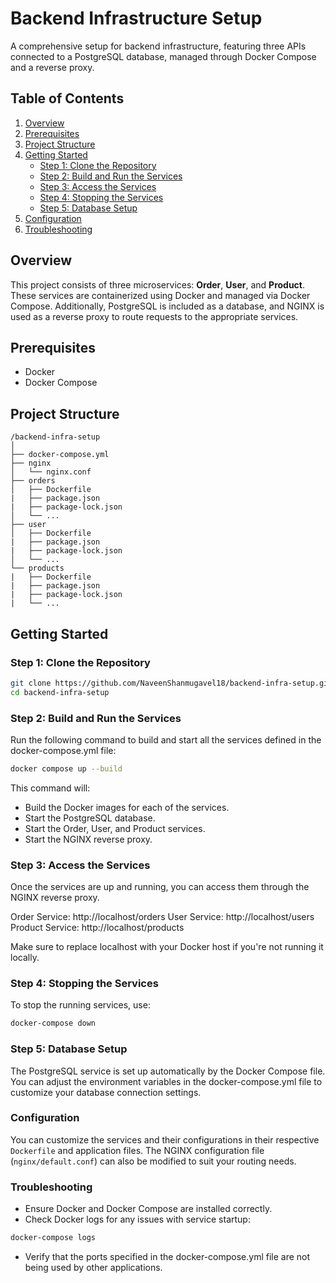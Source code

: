 # Backend Infrastructure Setup

A comprehensive setup for backend infrastructure, featuring three APIs connected to a PostgreSQL database, managed through Docker Compose and a reverse proxy.

## Table of Contents

1. [Overview](#overview)
2. [Prerequisites](#prerequisites)
3. [Project Structure](#project-structure)
4. [Getting Started](#getting-started)
   - [Step 1: Clone the Repository](#step-1-clone-the-repository)
   - [Step 2: Build and Run the Services](#step-2-build-and-run-the-services)
   - [Step 3: Access the Services](#step-3-access-the-services)
   - [Step 4: Stopping the Services](#step-4-stopping-the-services)
   - [Step 5: Database Setup](#step-5-database-setup)
5. [Configuration](#configuration)
6. [Troubleshooting](#troubleshooting)

## Overview

This project consists of three microservices: **Order**, **User**, and **Product**. These services are containerized using Docker and managed via Docker Compose. Additionally, PostgreSQL is included as a database, and NGINX is used as a reverse proxy to route requests to the appropriate services.

## Prerequisites

- Docker
- Docker Compose

## Project Structure
```
/backend-infra-setup
│ 
├── docker-compose.yml 
├── nginx 
│   └── nginx.conf 
├── orders 
│   ├── Dockerfile 
|   ├── package.json
|   ├── package-lock.json  
│   └── ... 
├── user  
│   ├── Dockerfile 
|   ├── package.json
|   ├── package-lock.json  
│   └── ... 
└── products
|   ├── Dockerfile 
|   ├── package.json
|   ├── package-lock.json  
|   └── ...
```


## Getting Started

### Step 1: Clone the Repository

```bash
git clone https://github.com/NaveenShanmugavel18/backend-infra-setup.git
cd backend-infra-setup
```

### Step 2: Build and Run the Services
Run the following command to build and start all the services defined in the docker-compose.yml file:

```bash 
docker compose up --build
```


This command will:

- Build the Docker images for each of the services.
- Start the PostgreSQL database.
- Start the Order, User, and Product services.
- Start the NGINX reverse proxy.

### Step 3: Access the Services
Once the services are up and running, you can access them through the NGINX reverse proxy.

Order Service: http://localhost/orders
User Service: http://localhost/users
Product Service: http://localhost/products

Make sure to replace localhost with your Docker host if you're not running it locally.

### Step 4: Stopping the Services
To stop the running services, use:

```bash
docker-compose down
```

### Step 5: Database Setup
The PostgreSQL service is set up automatically by the Docker Compose file. You can adjust the environment variables in the docker-compose.yml file to customize your database connection settings.

### Configuration
You can customize the services and their configurations in their respective `Dockerfile` and application files. The NGINX configuration file (`nginx/default.conf`) can also be modified to suit your routing needs.

### Troubleshooting
- Ensure Docker and Docker Compose are installed correctly.
- Check Docker logs for any issues with service startup:

```bash
docker-compose logs
```

- Verify that the ports specified in the docker-compose.yml file are not being used by other applications.
